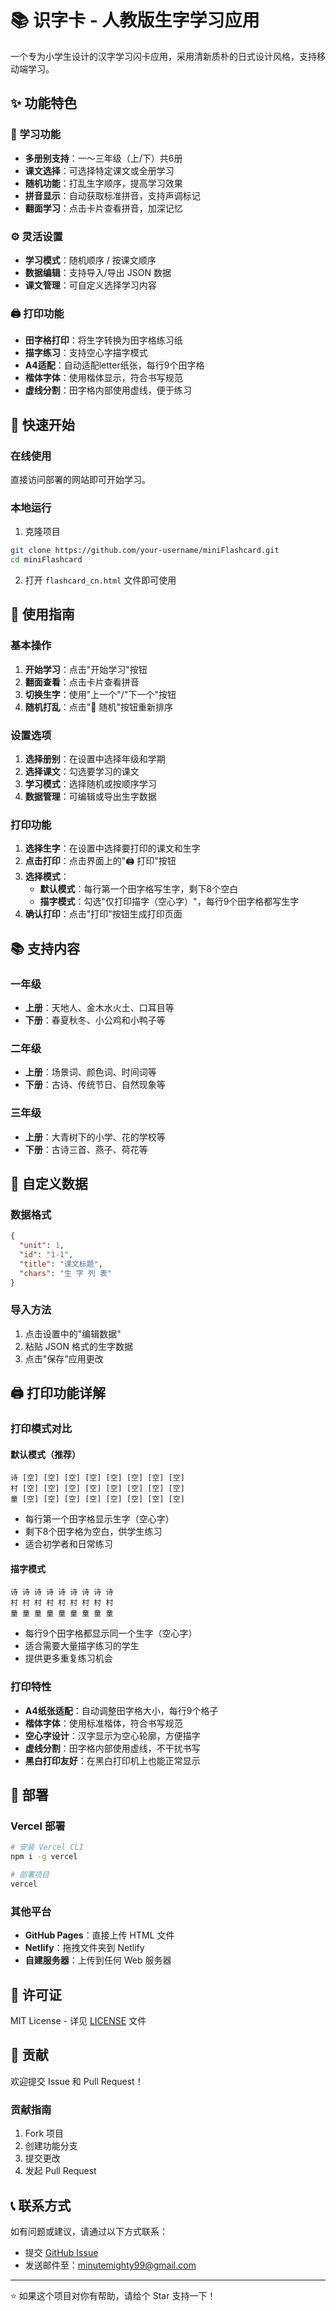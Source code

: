 # 📚 识字卡 - 人教版生字学习应用

一个专为小学生设计的汉字学习闪卡应用，采用清新质朴的日式设计风格，支持移动端学习。

## ✨ 功能特色

### 🎯 学习功能
- **多册别支持**：一～三年级（上/下）共6册
- **课文选择**：可选择特定课文或全册学习
- **随机功能**：打乱生字顺序，提高学习效果
- **拼音显示**：自动获取标准拼音，支持声调标记
- **翻面学习**：点击卡片查看拼音，加深记忆

### ⚙️ 灵活设置
- **学习模式**：随机顺序 / 按课文顺序
- **数据编辑**：支持导入/导出 JSON 数据
- **课文管理**：可自定义选择学习内容

### 🖨️ 打印功能
- **田字格打印**：将生字转换为田字格练习纸
- **描字练习**：支持空心字描字模式
- **A4适配**：自动适配letter纸张，每行9个田字格
- **楷体字体**：使用楷体显示，符合书写规范
- **虚线分割**：田字格内部使用虚线，便于练习

## 🚀 快速开始

### 在线使用
直接访问部署的网站即可开始学习。

### 本地运行
1. 克隆项目
```bash
git clone https://github.com/your-username/miniFlashcard.git
cd miniFlashcard
```

2. 打开 `flashcard_cn.html` 文件即可使用

## 📖 使用指南

### 基本操作
1. **开始学习**：点击"开始学习"按钮
2. **翻面查看**：点击卡片查看拼音
3. **切换生字**：使用"上一个"/"下一个"按钮
4. **随机打乱**：点击"🔀 随机"按钮重新排序

### 设置选项
1. **选择册别**：在设置中选择年级和学期
2. **选择课文**：勾选要学习的课文
3. **学习模式**：选择随机或按顺序学习
4. **数据管理**：可编辑或导出生字数据

### 打印功能
1. **选择生字**：在设置中选择要打印的课文和生字
2. **点击打印**：点击界面上的"🖨️ 打印"按钮
3. **选择模式**：
   - **默认模式**：每行第一个田字格写生字，剩下8个空白
   - **描字模式**：勾选"仅打印描字（空心字）"，每行9个田字格都写生字
4. **确认打印**：点击"打印"按钮生成打印页面

## 📚 支持内容

### 一年级
- **上册**：天地人、金木水火土、口耳目等
- **下册**：春夏秋冬、小公鸡和小鸭子等

### 二年级  
- **上册**：场景词、颜色词、时间词等
- **下册**：古诗、传统节日、自然现象等

### 三年级
- **上册**：大青树下的小学、花的学校等
- **下册**：古诗三首、燕子、荷花等


## 🔧 自定义数据

### 数据格式
```json
{
  "unit": 1,
  "id": "1-1", 
  "title": "课文标题",
  "chars": "生 字 列 表"
}
```

### 导入方法
1. 点击设置中的"编辑数据"
2. 粘贴 JSON 格式的生字数据
3. 点击"保存"应用更改

## 🖨️ 打印功能详解

### 打印模式对比

#### 默认模式（推荐）
```
诗 [空] [空] [空] [空] [空] [空] [空] [空]
村 [空] [空] [空] [空] [空] [空] [空] [空]
童 [空] [空] [空] [空] [空] [空] [空] [空]
```
- 每行第一个田字格显示生字（空心字）
- 剩下8个田字格为空白，供学生练习
- 适合初学者和日常练习

#### 描字模式
```
诗 诗 诗 诗 诗 诗 诗 诗 诗
村 村 村 村 村 村 村 村 村
童 童 童 童 童 童 童 童 童
```
- 每行9个田字格都显示同一个生字（空心字）
- 适合需要大量描字练习的学生
- 提供更多重复练习机会

### 打印特性
- **A4纸张适配**：自动调整田字格大小，每行9个格子
- **楷体字体**：使用标准楷体，符合书写规范
- **空心字设计**：汉字显示为空心轮廓，方便描字
- **虚线分割**：田字格内部使用虚线，不干扰书写
- **黑白打印友好**：在黑白打印机上也能正常显示

## 🚀 部署

### Vercel 部署
```bash
# 安装 Vercel CLI
npm i -g vercel

# 部署项目
vercel
```

### 其他平台
- **GitHub Pages**：直接上传 HTML 文件
- **Netlify**：拖拽文件夹到 Netlify
- **自建服务器**：上传到任何 Web 服务器

## 📄 许可证

MIT License - 详见 [LICENSE](LICENSE) 文件

## 🤝 贡献

欢迎提交 Issue 和 Pull Request！

### 贡献指南
1. Fork 项目
2. 创建功能分支
3. 提交更改
4. 发起 Pull Request

## 📞 联系方式

如有问题或建议，请通过以下方式联系：
- 提交 [GitHub Issue](https://github.com/your-username/miniFlashcard/issues)
- 发送邮件至：minutemighty99@gmail.com

---

⭐ 如果这个项目对你有帮助，请给个 Star 支持一下！